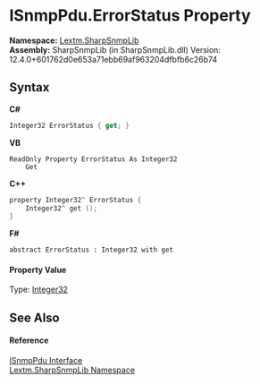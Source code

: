 # ISnmpPdu.ErrorStatus Property 
 

**Namespace:**&nbsp;<a href="N_Lextm_SharpSnmpLib">Lextm.SharpSnmpLib</a><br />**Assembly:**&nbsp;SharpSnmpLib (in SharpSnmpLib.dll) Version: 12.4.0+601762d0e653a71ebb69af963204dfbfb6c26b74

## Syntax

**C#**<br />
``` C#
Integer32 ErrorStatus { get; }
```

**VB**<br />
``` VB
ReadOnly Property ErrorStatus As Integer32
	Get
```

**C++**<br />
``` C++
property Integer32^ ErrorStatus {
	Integer32^ get ();
}
```

**F#**<br />
``` F#
abstract ErrorStatus : Integer32 with get

```


#### Property Value
Type: <a href="T_Lextm_SharpSnmpLib_Integer32">Integer32</a>

## See Also


#### Reference
<a href="T_Lextm_SharpSnmpLib_ISnmpPdu">ISnmpPdu Interface</a><br /><a href="N_Lextm_SharpSnmpLib">Lextm.SharpSnmpLib Namespace</a><br />
